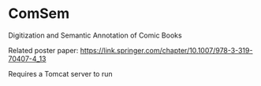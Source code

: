# ComSem
Digitization and Semantic Annotation of Comic Books

Related poster paper: https://link.springer.com/chapter/10.1007/978-3-319-70407-4_13

Requires a Tomcat server to run
